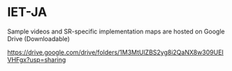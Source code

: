 # IET-JA

Sample videos and SR-specific implementation maps are hosted on Google Drive (Downloadable)

https://drive.google.com/drive/folders/1M3MtUlZBS2yg8i2QaNX8w309UEIVHFgx?usp=sharing
